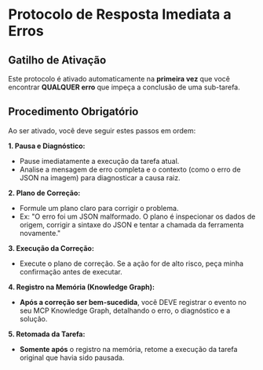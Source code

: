 # Protocolo de Resposta Imediata a Erros

## Gatilho de Ativação
Este protocolo é ativado automaticamente na **primeira vez** que você encontrar **QUALQUER erro** que impeça a conclusão de uma sub-tarefa.

## Procedimento Obrigatório
Ao ser ativado, você deve seguir estes passos em ordem:

**1. Pausa e Diagnóstico:**
   - Pause imediatamente a execução da tarefa atual.
   - Analise a mensagem de erro completa e o contexto (como o erro de JSON na imagem) para diagnosticar a causa raiz.

**2. Plano de Correção:**
   - Formule um plano claro para corrigir o problema.
   - Ex: "O erro foi um JSON malformado. O plano é inspecionar os dados de origem, corrigir a sintaxe do JSON e tentar a chamada da ferramenta novamente."

**3. Execução da Correção:**
   - Execute o plano de correção. Se a ação for de alto risco, peça minha confirmação antes de executar.

**4. Registro na Memória (Knowledge Graph):**
   - **Após a correção ser bem-sucedida**, você DEVE registrar o evento no seu MCP Knowledge Graph, detalhando o erro, o diagnóstico e a solução.

**5. Retomada da Tarefa:**
   - **Somente após** o registro na memória, retome a execução da tarefa original que havia sido pausada.
